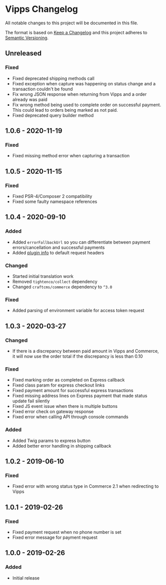 # Vipps Changelog

All notable changes to this project will be documented in this file.

The format is based on [Keep a Changelog](http://keepachangelog.com/) and this project adheres to [Semantic Versioning](http://semver.org/).

## Unreleased

### Fixed
- Fixed deprecated shipping methods call
- Fixed exception when capture was happening on status change and a transaction couldn't be found
- Fix wrong JSON response when returning from Vipps and a order already was paid
- Fix wrong method being used to complete order on successful payment. This could lead to orders being marked as not paid.
- Fixed deprecated query builder method

## 1.0.6 - 2020-11-19

### Fixed
- Fixed missing method error when capturing a transaction

## 1.0.5 - 2020-11-15

### Fixed
- Fixed PSR-4/Composer 2 compatibility
- Fixed some faulty namespace references

## 1.0.4 - 2020-09-10

### Added
- Added `errorFallbackUrl` so you can differentiate between payment errors/cancellation and successful payments
- Added [plugin info](https://www.vipps.no/developers-documentation/ecom/documentation/#optional-vipps-http-headers) to default request headers

### Changed
- Started initial translation work
- Removed `tightenco/collect` dependency
- Changed `craftcms/commerce` dependency to `^3.0`

### Fixed
- Added parsing of environment variable for access token request

## 1.0.3 - 2020-03-27

### Changed
- If there is a discrepancy between paid amount in Vipps and Commerce, it will now use the order total if the discrepancy is less than 0.10

### Fixed
- Fixed marking order as completed on Express callback
- Fixed class param for express checkout links 
- Fixed payment amount for successful express transactions
- Fixed missing address lines on Express payment that made status update fail silently
- Fixed JS event issue when there is multiple buttons
- Fixed error check on gateway response
- Fixed error when calling API through console commands

### Added
- Added Twig params to express button 
- Added better error handling in shipping callback

## 1.0.2 - 2019-06-10
### Fixed
- Fixed error with wrong status type in Commerce 2.1 when redirecting to Vipps

## 1.0.1 - 2019-02-26
### Fixed
- Fixed payment request when no phone number is set
- Fixed error message for payment request


## 1.0.0 - 2019-02-26
### Added
- Initial release
